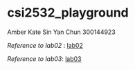 # csi2532_playground
Amber Kate Sin Yan Chun 300144923

*Reference to lab02* : [lab02](/kateSin/csi2532_playground/tree/lab02)

*Reference to lab03*: [lab03](/kateSin/csi2532_playground/tree/lab03)
